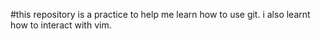#this repository is a practice to help me learn how to use git. 
i also learnt how to interact with vim. 
